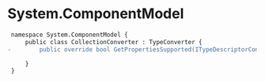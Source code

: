 # System.ComponentModel

``` diff
 namespace System.ComponentModel {
     public class CollectionConverter : TypeConverter {
-        public override bool GetPropertiesSupported(ITypeDescriptorContext context);

     }
 }
```

